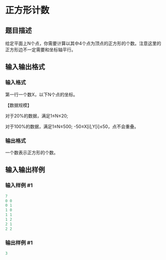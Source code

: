 # 正方形计数

## 题目描述

给定平面上N个点，你需要计算以其中4个点为顶点的正方形的个数。注意这里的正方形边不一定需要和坐标轴平行。

## 输入输出格式

### 输入格式

第一行一个数X，以下N个点的坐标。

【数据规模】

对于20%的数据，满足1≤N≤20;

对于100%的数据，满足1≤N≤500; -50≤X[i],Y[i]≤50，点不会重叠。

### 输出格式

一个数表示正方形的个数。

## 输入输出样例

### 输入样例 #1

```cpp
7
0 0
0 1
1 0
1 1
1 2
2 1
2 2
```


### 输出样例 #1

```cpp
3
```


